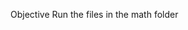 Objective
Run the files in the math folder

<!-- Inspired by https://opensource.com/article/20/5/python-games
To run the penguin apps in a folder of choice run the following commands

### Linux-based Systems e.g. Macs & Chromebooks
```
$ git clone https://github.com/cmoihub/children-camp.git
$ cd children-camp && cd penguin-bit-by-bit
$ python3 -m venv venv
$ source ./venv/bin/activate
$ pip install -r requirements.txt
$ jupyter lab .
```

### Windows-based Systems
```
$ git clone https://github.com/cmoihub/children-camp.git
$ cd Documents\Github\children-camp if you used Github desktop
$ cd children-camp && cd penguin-bit-by-bit
$ python -m venv venv
$ .\venv\Scripts\activate
$ pip install -r requirements.txt
$ jupyter lab .
``` -->
